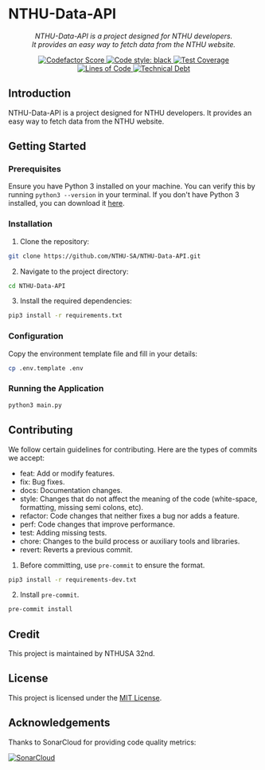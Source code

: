 # NTHU-Data-API
<p align="center">
    <em>NTHU-Data-API is a project designed for NTHU developers.</em>
    <br>
    <em>It provides an easy way to fetch data from the NTHU website.</em>
</p>
<p align="center">
<a href="https://www.codefactor.io/repository/github/nthu-sa/nthu-data-api" target="_blank">
    <img src="https://www.codefactor.io/repository/github/nthu-sa/nthu-data-api/badge" alt="Codefactor Score">
</a>
<a href="https://github.com/psf/black" target="_blank">
    <img src="https://img.shields.io/badge/code%20style-black-000000.svg" alt="Code style: black">
</a>
<a href="https://coverage-badge.samuelcolvin.workers.dev/redirect/NTHU-SA/NTHU-Data-API" target="_blank">
    <img src="https://coverage-badge.samuelcolvin.workers.dev/NTHU-SA/NTHU-Data-API.svg" alt="Test Coverage">
</a>
<br>
<a href="https://sonarcloud.io/summary/new_code?id=NTHU-SA_NTHU-Data-API" target="_blank">
    <img src="https://sonarcloud.io/api/project_badges/measure?project=NTHU-SA_NTHU-Data-API&metric=ncloc" alt="Lines of Code">
</a>
<a href="https://sonarcloud.io/summary/new_code?id=NTHU-SA_NTHU-Data-API" target="_blank">
    <img src="https://sonarcloud.io/api/project_badges/measure?project=NTHU-SA_NTHU-Data-API&metric=sqale_index" alt="Technical Debt">
</a>
</p>

## Introduction
NTHU-Data-API is a project designed for NTHU developers. It provides an easy way to fetch data from the NTHU website.

## Getting Started
### Prerequisites
Ensure you have Python 3 installed on your machine. You can verify this by running `python3 --version` in your terminal. If you don't have Python 3 installed, you can download it [here](https://www.python.org/downloads/).
### Installation
1. Clone the repository:
```sh
git clone https://github.com/NTHU-SA/NTHU-Data-API.git
```
2. Navigate to the project directory:
```sh
cd NTHU-Data-API
```
3. Install the required dependencies:
```sh
pip3 install -r requirements.txt
```
### Configuration
Copy the environment template file and fill in your details:
```sh
cp .env.template .env
```
### Running the Application
```sh
python3 main.py
```

## Contributing
We follow certain guidelines for contributing. Here are the types of commits we accept:

- feat: Add or modify features.
- fix: Bug fixes.
- docs: Documentation changes.
- style: Changes that do not affect the meaning of the code (white-space, formatting, missing semi colons, etc).
- refactor: Code changes that neither fixes a bug nor adds a feature.
- perf: Code changes that improve performance.
- test: Adding missing tests.
- chore: Changes to the build process or auxiliary tools and libraries.
- revert: Reverts a previous commit.

1. Before committing, use `pre-commit` to ensure the format.
```sh
pip3 install -r requirements-dev.txt
```
2. Install `pre-commit`.
```sh
pre-commit install
```

## Credit
This project is maintained by NTHUSA 32nd.

## License
This project is licensed under the [MIT License](https://choosealicense.com/licenses/mit/).

## Acknowledgements
Thanks to SonarCloud for providing code quality metrics:

[![SonarCloud](https://sonarcloud.io/images/project_badges/sonarcloud-white.svg)](https://sonarcloud.io/summary/new_code?id=NTHU-SA_NTHU-Data-API)